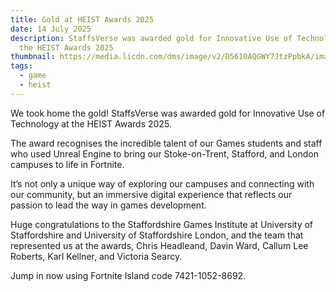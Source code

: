 ```yaml
---
title: Gold at HEIST Awards 2025
date: 14 July 2025
description: StaffsVerse was awarded gold for Innovative Use of Technology at
  the HEIST Awards 2025
thumbnail: https://media.licdn.com/dms/image/v2/D5610AQGWY7JtzPpbkA/image-shrink_1280/B56ZgK2TfaHUAQ-/0/1752528665657?e=1755018000&v=beta&t=5Dc1vV5XW7zzLpfKW4IJvc0JJ1sjr0WAzCvxS_z3Nrk
tags:
  - game
  - heist
---
```

We took home the gold! StaffsVerse was awarded gold for Innovative Use of Technology at the HEIST Awards 2025.

The award recognises the incredible talent of our Games students and staff who used Unreal Engine to bring our Stoke-on-Trent, Stafford, and London campuses to life in Fortnite. 



It’s not only a unique way of exploring our campuses and connecting with our community, but an immersive digital experience that reflects our passion to lead the way in games development.



Huge congratulations to the Staffordshire Games Institute at University of Staffordshire and University of Staffordshire London, and the team that represented us at the awards, Chris Headleand, Davin Ward, Callum Lee Roberts, Karl Kellner, and Victoria Searcy. 



Jump in now using Fortnite Island code 7421-1052-8692.[](https://www.therookies.co/contests/538/results)
